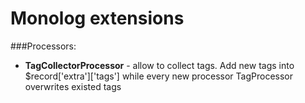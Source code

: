 # Monolog extensions

###Processors:
- **TagCollectorProcessor** - allow to collect tags. Add new tags into $record['extra']['tags'] while every new processor TagProcessor overwrites existed tags 